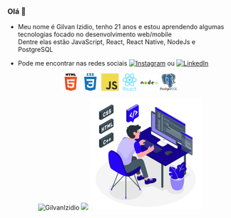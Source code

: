### Olá 👋
 - Meu nome é Gilvan Izidio, tenho 21 anos e estou aprendendo algumas tecnologias focado no desenvolvimento web/mobile <br>
 Dentre elas estão JavaScript, React, React Native, NodeJs e PostgreSQL <br>

 - Pode me encontrar nas redes sociais <a href="https://www.instagram.com/g.izidio/"><img src="https://camo.githubusercontent.com/c9dacf0f25a1489fdbc6c0d2b41cda58b77fa210a13a886d6f99e027adfbd358/68747470733a2f2f6564656e742e6769746875622e696f2f537570657254696e7949636f6e732f696d616765732f7376672f696e7374616772616d2e737667" width="25" height="25" alt="Instagram"></a> ou <a href="http://www.linkedin.com/in/gilvan-izidio"><img src="https://camo.githubusercontent.com/c8a9c5b414cd812ad6a97a46c29af67239ddaeae08c41724ff7d945fb4c047e5/68747470733a2f2f6564656e742e6769746875622e696f2f537570657254696e7949636f6e732f696d616765732f7376672f6c696e6b6564696e2e737667" width="25" height="25" alt="LinkedIn"></a>

  
 <p align="center">
 <img src="https://raw.githubusercontent.com/devicons/devicon/master/icons/html5/html5-original-wordmark.svg" alt="html5"  width="40" height="40"/>
 <img src="https://raw.githubusercontent.com/devicons/devicon/master/icons/css3/css3-plain-wordmark.svg" alt="css3"  width="40" height="40"/>
 <img src="https://raw.githubusercontent.com/devicons/devicon/master/icons/javascript/javascript-original.svg" alt="javascript" width="40" height="40"/>
 <img src="https://raw.githubusercontent.com/devicons/devicon/master/icons/react/react-original-wordmark.svg" alt="react" width="40" height="40"/>
 <img src="https://raw.githubusercontent.com/devicons/devicon/master/icons/nodejs/nodejs-original-wordmark.svg" alt="nodejs" width="40" height="40"/>
 <img src="https://raw.githubusercontent.com/devicons/devicon/master/icons/postgresql/postgresql-original-wordmark.svg" alt="postgresql" width="40" height="40"/>

<p align="center">
 <img src="https://github-readme-stats.vercel.app/api?username=GilvanIzidio&show_icons=true" alt="GilvanIzidio" /> 
 <img src="https://github-readme-stats.vercel.app/api/top-langs/?username=GilvanIzidio&layout=compact" height=195 />
 
  <img src="https://raw.githubusercontent.com/GilvanIzidio/GilvanIzidio/406cf06b503fbb1d1df7b61c5c55bf814f503616/Programming-amico.svg" width=250 height=250/>




  
